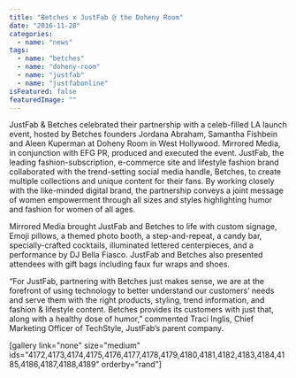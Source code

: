 ```yaml
---
title: "Betches x JustFab @ the Doheny Room"
date: "2016-11-28"
categories: 
  - name: "news"
tags: 
  - name: "betches"
  - name: "doheny-room"
  - name: "justfab"
  - name: "justfabonline"
isFeatured: false
featuredImage: ""
---
```


JustFab & Betches celebrated their partnership with a celeb-filled LA launch event, hosted by Betches founders Jordana Abraham, Samantha Fishbein and Aleen Kuperman at Doheny Room in West Hollywood. Mirrored Media, in conjunction with EFG PR, produced and executed the event. JustFab, the leading fashion-subscription, e-commerce site and lifestyle fashion brand collaborated with the trend-setting social media handle, Betches, to create multiple collections and unique content for their fans. By working closely with the like-minded digital brand, the partnership conveys a joint message of women empowerment through all sizes and styles highlighting humor and fashion for women of all ages. 

Mirrored Media brought JustFab and Betches to life with custom signage, Emoji pillows, a themed photo booth, a step-and-repeat, a candy bar, specially-crafted cocktails, illuminated lettered centerpieces, and a performance by DJ Bella Fiasco. JustFab and Betches also presented attendees with gift bags including faux fur wraps and shoes. 

“For JustFab, partnering with Betches just makes sense, we are at the forefront of using technology to better understand our customers’ needs and serve them with the right products, styling, trend information, and fashion & lifestyle content. Betches provides its customers with just that, along with a healthy dose of humor,” commented Traci Inglis, Chief Marketing Officer of TechStyle, JustFab’s parent company.

\[gallery link="none" size="medium" ids="4172,4173,4174,4175,4176,4177,4178,4179,4180,4181,4182,4183,4184,4185,4186,4187,4188,4189" orderby="rand"\]
